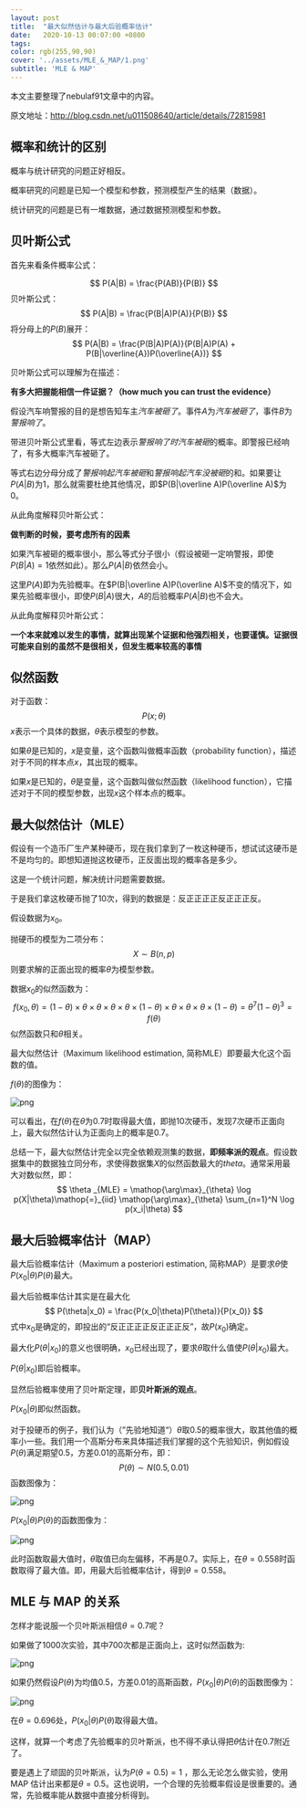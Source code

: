 ```yaml
---
layout: post
title:  "最大似然估计与最大后验概率估计"
date:   2020-10-13 00:07:00 +0800
tags: 
color: rgb(255,90,90)
cover: '../assets/MLE_&_MAP/1.png'
subtitle: 'MLE & MAP'
---
```




本文主要整理了nebulaf91文章中的内容。

原文地址：http://blog.csdn.net/u011508640/article/details/72815981



## 概率和统计的区别

概率与统计研究的问题正好相反。

概率研究的问题是已知一个模型和参数，预测模型产生的结果（数据）。

统计研究的问题是已有一堆数据，通过数据预测模型和参数。



## 贝叶斯公式

首先来看条件概率公式：

$$
P(A|B) = \frac{P(AB)}{P(B)}
$$
贝叶斯公式：
$$
P(A|B) = \frac{P(B|A)P(A)}{P(B)}
$$
将分母上的$P(B)$展开：
$$
P(A|B) = \frac{P(B|A)P(A)}{P(B|A)P(A) + P(B|\overline{A})P(\overline{A})}
$$


贝叶斯公式可以理解为在描述：

**有多大把握能相信一件证据？（how much you can trust the evidence）**



假设汽车响警报的目的是想告知车主*汽车被砸了*。事件$A$为*汽车被砸了*，事件$B$为*警报响了*。

带进贝叶斯公式里看，等式左边表示*警报响了时汽车被砸*的概率。即警报已经响了，有多大概率汽车被砸了。

等式右边分母分成了*警报响起汽车被砸*和*警报响起汽车没被砸*的和。如果要让$P(A|B)$为$1$，那么就需要杜绝其他情况，即$P(B|\overline A)P(\overline A)$为$0$。

从此角度解释贝叶斯公式：

**做判断的时候，要考虑所有的因素**



如果汽车被砸的概率很小，那么等式分子很小（假设被砸一定响警报，即使$P(B|A)=1$依然如此）。那么$P(A|B)$依然会小。

这里$P(A)$即为先验概率。在$P(B|\overline A)P(\overline A)$不变的情况下，如果先验概率很小，即使$P(B|A)$很大，$A$的后验概率$P(A|B)$也不会大。

从此角度解释贝叶斯公式：

**一个本来就难以发生的事情，就算出现某个证据和他强烈相关，也要谨慎。证据很可能来自别的虽然不是很相关，但发生概率较高的事情**



## 似然函数

对于函数：
$$
P(x;\theta)
$$
$x$表示一个具体的数据，$\theta$表示模型的参数。

如果$\theta$是已知的，$x$是变量，这个函数叫做概率函数（probability function），描述对于不同的样本点$x$，其出现的概率。

如果$x$是已知的，$\theta$是变量，这个函数叫做似然函数（likelihood function），它描述对于不同的模型参数，出现$x$这个样本点的概率。



## 最大似然估计（MLE）

假设有一个造币厂生产某种硬币，现在我们拿到了一枚这种硬币，想试试这硬币是不是均匀的。即想知道抛这枚硬币，正反面出现的概率各是多少。

这是一个统计问题，解决统计问题需要数据。

于是我们拿这枚硬币抛了10次，得到的数据是：反正正正正反正正正反。

假设数据为$x_0$。

抛硬币的模型为二项分布：
$$
X \sim B(n,p)
$$
则要求解的正面出现的概率$\theta$为模型参数。

数据$x_0$的似然函数为：
$$
f(x_0 ,\theta) = (1-\theta)\times\theta\times\theta\times\theta\times\theta\times(1-\theta)\times\theta\times\theta\times\theta\times(1-\theta) = \theta ^ 7(1 - \theta)^3 = f(\theta)
$$
似然函数只和$\theta$相关。

最大似然估计（Maximum likelihood estimation, 简称MLE）即要最大化这个函数的值。

$f(\theta)$的图像为：

![png]({{site.url}}\assets\MLE_&_MAP\1.png)

可以看出，在$f(\theta)$在$\theta$为$0.7$时取得最大值，即抛10次硬币，发现7次硬币正面向上，最大似然估计认为正面向上的概率是$0.7$。



总结一下，最大似然估计完全以完全依赖观测集的数据，**即频率派的观点**。假设数据集中的数据独立同分布，求使得数据集$X$的似然函数最大的$theta$。通常采用最大对数似然，即：
$$
\theta _{MLE} = \mathop{\arg\max}_{\theta} \log p(X|\theta)\mathop{=}_{iid} \mathop{\arg\max}_{\theta} \sum_{n=1}^N \log p(x_i|\theta)
$$




## 最大后验概率估计（MAP）

最大后验概率估计（Maximum a posteriori estimation, 简称MAP）是要求$\theta$使$P(x_0|\theta)P(\theta)$最大。

最大后验概率估计其实是在最大化
$$
P(\theta|x_0) = \frac{P(x_0|\theta)P(\theta)}{P(x_0)}
$$
式中$x_0$是确定的，即投出的“反正正正正反正正正反”，故$P(x_0)$确定。

最大化$P(\theta | x_0)$的意义也很明确，$x_0$已经出现了，要求$\theta$取什么值使$P(\theta | x_0)$最大。

$P(\theta | x_0)$即后验概率。

显然后验概率使用了贝叶斯定理，即**贝叶斯派的观点**。

$P(x_0|\theta)$即似然函数。

对于投硬币的例子，我们认为（”先验地知道“）$\theta$取$0.5$的概率很大，取其他值的概率小一些。我们用一个高斯分布来具体描述我们掌握的这个先验知识，例如假设$P(\theta)$满足期望$0.5$，方差$0.01$的高斯分布，即：
$$
P(\theta)\sim N(0.5,0.01)
$$
函数图像为：

![png]({{site.url}}\assets\MLE_&_MAP\2.png)

$P(x_0|\theta)P(\theta)$的函数图像为：

![png]({{site.url}}\assets\MLE_&_MAP\3.png)

此时函数取最大值时，$\theta$取值已向左偏移，不再是$0.7$。实际上，在$\theta = 0.558$时函数取得了最大值。即，用最大后验概率估计，得到$\theta = 0.558$。



## MLE 与 MAP 的关系

怎样才能说服一个贝叶斯派相信$\theta = 0.7$呢？

如果做了1000次实验，其中700次都是正面向上，这时似然函数为:

![png]({{site.url}}\assets\MLE_&_MAP\4.png)

如果仍然假设$P(\theta)$为均值$0.5$，方差$0.01$的高斯函数，$P(x_0 | \theta) P(\theta)$的函数图像为：

![png]({{site.url}}\assets\MLE_&_MAP\5.png)

在$\theta = 0.696$处，$P(x_0 | \theta) P(\theta)$取得最大值。

这样，就算一个考虑了先验概率的贝叶斯派，也不得不承认得把$\theta$估计在$0.7$附近了。

要是遇上了顽固的贝叶斯派，认为$P(\theta = 0.5) = 1$ ，那么无论怎么做实验，使用 MAP 估计出来都是$\theta = 0.5$。这也说明，一个合理的先验概率假设是很重要的。通常，先验概率能从数据中直接分析得到。

